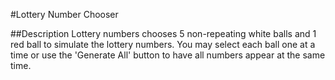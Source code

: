 #Lottery Number Chooser

##Description
Lottery numbers chooses 5 non-repeating white balls and 1 red ball to simulate the lottery numbers.
You may select each ball one at a time or use the 'Generate All' button to have all numbers appear at the same time.
